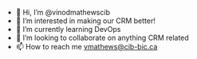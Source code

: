 - 👋 Hi, I’m @vinodmathewscib
- 👀 I’m interested in making our CRM better!
- 🌱 I’m currently learning DevOps
- 💞️ I’m looking to collaborate on anything CRM related
- 📫 How to reach me vmathews@cib-bic.ca

<!---
vinodmathewscib/vinodmathewscib is a ✨ special ✨ repository because its `README.md` (this file) appears on your GitHub profile.
You can click the Preview link to take a look at your changes.
--->
